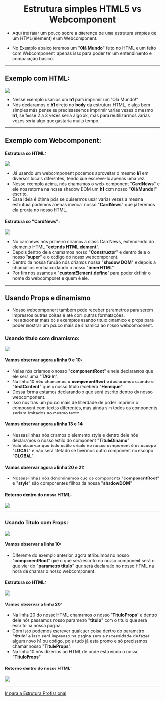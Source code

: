 <h1 align="center">Estrutura simples HTML5 vs Webcomponent</h1>

- Aqui irei falar um pouco sobre a diferença de uma estrutura simples de um HTML(element) e um Webcomponent.

- No Exemplo abaixo teremos um "**Olá Mundo**" feito no HTML e um feito com Webcomponent, apenas isso para poder ter um entendimento e comparação basico.

___

<h2>Exemplo com HTML:</h2>
<img src="img-exemplos/estrutura-simples/1-exemplo-simples.png">

  - Nesse exemplo usamos um **h1** para imprimir um "Olá Mundo!".
  - Nós declaramos o **h1** direto no **body** da estrutura HTML, é algo bem simples más pense se precisassemos imprimir varias vezes o mesmo **h1**, se fosse 2 a 3 vezes seria algo ok, más para reutilizarmos varias vezes seria algo que gastaria muito tempo.

___
<h2>Exemplo com Webcomponent:</h2> 
  <h4>Estrutura do HTML:</h4>
  <img src="img-exemplos/estrutura-simples/2-exemplo-component.png">

  - Já usando um webcomponent podemos aproveitar o mesmo **h1** em diversos locais diferentes, tendo que escreve-lo apenas uma vez.
  - Nesse exemplo acima, nós chamamos o web-component "**CardNews**" e ele nos retorna na nossa shadow DOM um **h1** com nosso "**Olá Mundo!**" escrito.
  - Essa ideia é ótima pois se quisermos usar varias vezes a mesma estrutura podemos apenas invocar nosso "**CardNews**" que já teremos ela pronta no nosso HTML.
  

  <h4>Estrutura do "CardNews":</h4>
  <img src="img-exemplos/estrutura-simples/2.2-component-cardnews.png">

  - No cardnews nós primeiro criamos a class CardNews, extendendo do elemento HTML "**extends HTML element**".
  - Depois dentro dela chamamos nosso "**Constructor**" e dentro dele o nosso "**super**" e o código do nosso webcomponent.
  - Dentro da nossa função nós criamos nossa "**shadow DOM**" e depois a chamamos em baixo dando o nosso "**innerHTML**".
  - Por fim nós usamos o "**customElement.define**" para poder definir o nome do webcomponet e quem é ele.
  
___
<h2>Usando Props e dinamismo</h2>
  
  - Nosso webcomponent também pode receber parametros para serem impressos outras coisas e até com outras formatações.
  - Irei adicionar mais dois exemplos usando titulo dinamico e props para poder mostrar um pouco mais de dinamica ao nosso webcomponent.

  <h3>Usando titulo com dinamismo:</h3>
  <img src="img-exemplos/estrutura-simples/3.1-component-titulo-dinamico.png">

  <h4>Vamos observar agora a linha 9 e 10:</h4>

  - Nelas nós criamos o nosso "**componentRoot**" e nele declaramos que ele será uma "**TAG h1**".
  - Na linha 10 nós chamamos o **componentRoot** e declaramos usando o "**textContent**" que o nosso titulo receberá "**Henrique**".
  - Dessa forma estamos declarando o que será escrito dentro do nosso webcomponent.
  - Isso nos tras um pouco mais de liberdade de poder imprimir o component com textos diferentes, más ainda sim todos os components seriam limitados ao mesmo texto.

  <h4>Vamos observar agora a linha 13 e 14:</h4>

  - Nessas linhas nós criamos o elemento style e dentro dele nós declaramos o nosso estilo do component "**TituloDinamo**"
  - Vale observar que todo estilo criado no nosso component é de escopo "**LOCAL**" e não será afetado se tivermos outro component no escopo "**GLOBAL**".

  <h4>Vamos observar agora a linha 20 e 21:</h4>

  - Nessas linhas nós denominamos que os components "**componentRoot**" e "**style**" são componentes filhos da nossa "**shadowDOM**"

  <h4>Retorno dentro do nosso HTML:</h4>
  <img src="img-exemplos/estrutura-simples/3.1-component-titulo-dinamico-retorno.png">

  ___
  <h3>Usando Titulo com Props:</h3>
  <img src="img-exemplos/estrutura-simples/3.2-component-titulo-props.png">

  <h4>Vamos observar a linha 10:</h4>
  
  - Diferente do exemplo anterior, agora atribuimos no nosso "**componentRoot**" que o que será escrito no nosso component será o que vier do "**parametro titulo**" que será declarado no nosso HTML na hora de chamar o nosso webcomponent.

  <h4>Estrutura do HTML:</h4>
  <img src="img-exemplos/estrutura-simples/3.2-component-titulo-props-html.png">

  <h4>Vamos observar a linha 20:</h4>

  - Na linha 20 do nosso HTML chamamos o nosso "**TituloProps**" e dentro dele nós passamos nosso parametro "**titulo**" com o titulo que será escrito na nossa pagina.
  - Com isso podemos escrever qualquer coisa dentro do parametro "**titulo**" e isso será impresso na pagina sem a necessidade de fazer algum novo h1 ou código, pois tudo já esta pronto e só precisamos chamar nosso "**TituloProps**".
  - Na linha 10 nós dizemos ao HTML de onde esta vindo o nosso "**TituloProps**"
  
  <h4>Retorno dentro do nosso HTML:</h4>
  <img src="img-exemplos/estrutura-simples/3.2-component-titulo-props-retorno.png">

  ___
[Ir para a Estrutura Profissional](https://github.com/henferreirapro/estudos-angular/blob/1-web-components-no-front-end/1-web-components/exemplo-estrutura-profissional.md)
